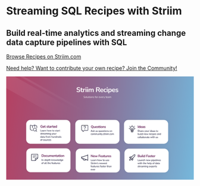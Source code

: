 # Streaming SQL Recipes with Striim
## Build real-time analytics and streaming change data capture pipelines with SQL

[Browse Recipes on Striim.com](https://www.striim.com/recipes/)

[Need help? Want to contribute your own recipe? Join the Community!](https://community.striim.com)

![Striim, recipes](https://github.com/striim/recipes/blob/main/Images/recipesbanner.png)
